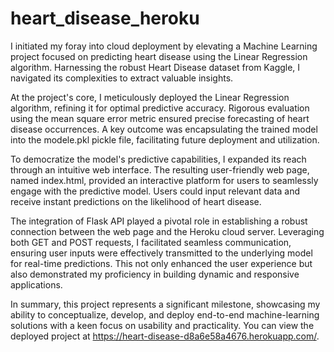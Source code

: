 # heart_disease_heroku

I initiated my foray into cloud deployment by elevating a Machine Learning project focused on predicting heart disease using the Linear Regression algorithm. Harnessing the robust Heart Disease dataset from Kaggle, I navigated its complexities to extract valuable insights.

At the project's core, I meticulously deployed the Linear Regression algorithm, refining it for optimal predictive accuracy. Rigorous evaluation using the mean square error metric ensured precise forecasting of heart disease occurrences. A key outcome was encapsulating the trained model into the modele.pkl pickle file, facilitating future deployment and utilization.

To democratize the model's predictive capabilities, I expanded its reach through an intuitive web interface. The resulting user-friendly web page, named index.html, provided an interactive platform for users to seamlessly engage with the predictive model. Users could input relevant data and receive instant predictions on the likelihood of heart disease.

The integration of Flask API played a pivotal role in establishing a robust connection between the web page and the Heroku cloud server. Leveraging both GET and POST requests, I facilitated seamless communication, ensuring user inputs were effectively transmitted to the underlying model for real-time predictions. This not only enhanced the user experience but also demonstrated my proficiency in building dynamic and responsive applications.

In summary, this project represents a significant milestone, showcasing my ability to conceptualize, develop, and deploy end-to-end machine-learning solutions with a keen focus on usability and practicality. You can view the deployed project at https://heart-disease-d8a6e58a4676.herokuapp.com/.
